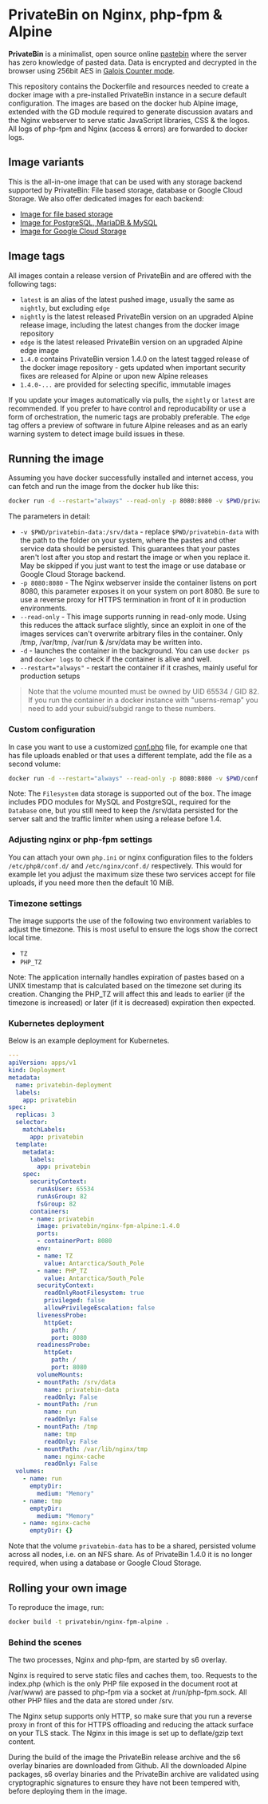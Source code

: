 # PrivateBin on Nginx, php-fpm & Alpine

**PrivateBin** is a minimalist, open source online [pastebin](https://en.wikipedia.org/wiki/Pastebin) where the server has zero knowledge of pasted data. Data is encrypted and decrypted in the browser using 256bit AES in [Galois Counter mode](https://en.wikipedia.org/wiki/Galois/Counter_Mode).

This repository contains the Dockerfile and resources needed to create a docker image with a pre-installed PrivateBin instance in a secure default configuration. The images are based on the docker hub Alpine image, extended with the GD module required to generate discussion avatars and the Nginx webserver to serve static JavaScript libraries, CSS & the logos. All logs of php-fpm and Nginx (access & errors) are forwarded to docker logs.

## Image variants

This is the all-in-one image that can be used with any storage backend supported by PrivateBin: File based storage, database or Google Cloud Storage. We also offer dedicated images for each backend:
- [Image for file based storage](https://hub.docker.com/r/privatebin/fs)
- [Image for PostgreSQL, MariaDB & MySQL](https://hub.docker.com/r/privatebin/pdo)
- [Image for Google Cloud Storage](https://hub.docker.com/r/privatebin/gcs)

## Image tags

All images contain a release version of PrivateBin and are offered with the following tags:
- `latest` is an alias of the latest pushed image, usually the same as `nightly`, but excluding `edge`
- `nightly` is the latest released PrivateBin version on an upgraded Alpine release image, including the latest changes from the docker image repository
- `edge` is the latest released PrivateBin version on an upgraded Alpine edge image
- `1.4.0` contains PrivateBin version 1.4.0 on the latest tagged release of the docker image repository - gets updated when important security fixes are released for Alpine or upon new Alpine releases
- `1.4.0-...` are provided for selecting specific, immutable images

If you update your images automatically via pulls, the `nightly` or `latest` are recommended. If you prefer to have control and reproducability or use a form of orchestration, the numeric tags are probably preferable. The `edge` tag offers a preview of software in future Alpine releases and as an early warning system to detect image build issues in these.

## Running the image

Assuming you have docker successfully installed and internet access, you can fetch and run the image from the docker hub like this:

```bash
docker run -d --restart="always" --read-only -p 8080:8080 -v $PWD/privatebin-data:/srv/data privatebin/nginx-fpm-alpine
```

The parameters in detail:

- `-v $PWD/privatebin-data:/srv/data` - replace `$PWD/privatebin-data` with the path to the folder on your system, where the pastes and other service data should be persisted. This guarantees that your pastes aren't lost after you stop and restart the image or when you replace it. May be skipped if you just want to test the image or use database or Google Cloud Storage backend.
- `-p 8080:8080` - The Nginx webserver inside the container listens on port 8080, this parameter exposes it on your system on port 8080. Be sure to use a reverse proxy for HTTPS termination in front of it in production environments.
- `--read-only` - This image supports running in read-only mode. Using this reduces the attack surface slightly, since an exploit in one of the images services can't overwrite arbitrary files in the container. Only /tmp, /var/tmp, /var/run & /srv/data may be written into.
- `-d` - launches the container in the background. You can use `docker ps` and `docker logs` to check if the container is alive and well.
- `--restart="always"` - restart the container if it crashes, mainly useful for production setups

> Note that the volume mounted must be owned by UID 65534 / GID 82. If you run the container in a docker instance with "userns-remap" you need to add your subuid/subgid range to these numbers.

### Custom configuration

In case you want to use a customized [conf.php](https://github.com/PrivateBin/PrivateBin/blob/master/cfg/conf.sample.php) file, for example one that has file uploads enabled or that uses a different template, add the file as a second volume:

```bash
docker run -d --restart="always" --read-only -p 8080:8080 -v $PWD/conf.php:/srv/cfg/conf.php:ro -v $PWD/privatebin-data:/srv/data privatebin/nginx-fpm-alpine
```

Note: The `Filesystem` data storage is supported out of the box. The image includes PDO modules for MySQL and PostgreSQL, required for the `Database` one, but you still need to keep the /srv/data persisted for the server salt and the traffic limiter when using a release before 1.4.

### Adjusting nginx or php-fpm settings

You can attach your own `php.ini` or nginx configuration files to the folders `/etc/php8/conf.d/` and `/etc/nginx/conf.d/` respectively. This would for example let you adjust the maximum size these two services accept for file uploads, if you need more then the default 10 MiB.

### Timezone settings

The image supports the use of the following two environment variables to adjust the timezone. This is most useful to ensure the logs show the correct local time.

- `TZ`
- `PHP_TZ`

Note: The application internally handles expiration of pastes based on a UNIX timestamp that is calculated based on the timezone set during its creation. Changing the PHP_TZ will affect this and leads to earlier (if the timezone is increased) or later (if it is decreased) expiration then expected.

### Kubernetes deployment

Below is an example deployment for Kubernetes.

```yaml
---
apiVersion: apps/v1
kind: Deployment
metadata:
  name: privatebin-deployment
  labels:
    app: privatebin
spec:
  replicas: 3
  selector:
    matchLabels:
      app: privatebin
  template:
    metadata:
      labels:
        app: privatebin
    spec:
      securityContext:
        runAsUser: 65534
        runAsGroup: 82
        fsGroup: 82
      containers:
      - name: privatebin
        image: privatebin/nginx-fpm-alpine:1.4.0
        ports:
        - containerPort: 8080
        env:
        - name: TZ
          value: Antarctica/South_Pole
        - name: PHP_TZ
          value: Antarctica/South_Pole
        securityContext:
          readOnlyRootFilesystem: true
          privileged: false
          allowPrivilegeEscalation: false
        livenessProbe:
          httpGet:
            path: /
            port: 8080
        readinessProbe:
          httpGet:
            path: /
            port: 8080
        volumeMounts:
        - mountPath: /srv/data
          name: privatebin-data
          readOnly: False
        - mountPath: /run
          name: run
          readOnly: False
        - mountPath: /tmp
          name: tmp
          readOnly: False
        - mountPath: /var/lib/nginx/tmp
          name: nginx-cache
          readOnly: False
  volumes:
    - name: run
      emptyDir:
        medium: "Memory"
    - name: tmp
      emptyDir:
        medium: "Memory"
    - name: nginx-cache
      emptyDir: {}
```

Note that the volume `privatebin-data` has to be a shared, persisted volume across all nodes, i.e. on an NFS share. As of PrivateBin 1.4.0 it is no longer required, when using a database or Google Cloud Storage.

## Rolling your own image

To reproduce the image, run:

```bash
docker build -t privatebin/nginx-fpm-alpine .
```

### Behind the scenes

The two processes, Nginx and php-fpm, are started by s6 overlay.

Nginx is required to serve static files and caches them, too. Requests to the index.php (which is the only PHP file exposed in the document root at /var/www) are passed to php-fpm via a socket at /run/php-fpm.sock. All other PHP files and the data are stored under /srv.

The Nginx setup supports only HTTP, so make sure that you run a reverse proxy in front of this for HTTPS offloading and reducing the attack surface on your TLS stack. The Nginx in this image is set up to deflate/gzip text content.

During the build of the image the PrivateBin release archive and the s6 overlay binaries are downloaded from Github. All the downloaded Alpine packages, s6 overlay binaries and the PrivateBin archive are validated using cryptographic signatures to ensure they have not been tempered with, before deploying them in the image.
